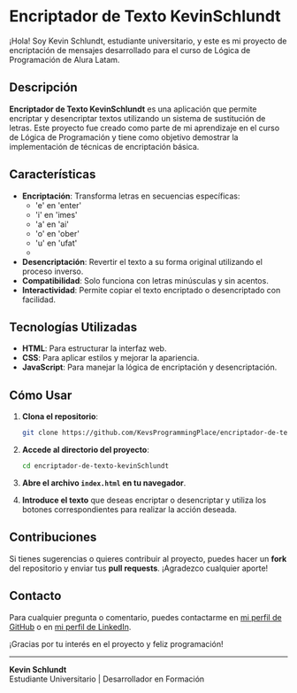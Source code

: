 


# Encriptador de Texto KevinSchlundt

¡Hola! Soy Kevin Schlundt, estudiante universitario, y este es mi proyecto de encriptación de mensajes desarrollado para el curso de Lógica de Programación de Alura Latam.

## Descripción

**Encriptador de Texto KevinSchlundt** es una aplicación que permite encriptar y desencriptar textos utilizando un sistema de sustitución de letras. Este proyecto fue creado como parte de mi aprendizaje en el curso de Lógica de Programación y tiene como objetivo demostrar la implementación de técnicas de encriptación básica.

## Características

- **Encriptación**: Transforma letras en secuencias específicas:
  - 'e' en 'enter'
  - 'i' en 'imes'
  - 'a' en 'ai'
  - 'o' en 'ober'
  - 'u' en 'ufat'
  - 
- **Desencriptación**: Revertir el texto a su forma original utilizando el proceso inverso.
- **Compatibilidad**: Solo funciona con letras minúsculas y sin acentos.
- **Interactividad**: Permite copiar el texto encriptado o desencriptado con facilidad.

## Tecnologías Utilizadas

- **HTML**: Para estructurar la interfaz web.
- **CSS**: Para aplicar estilos y mejorar la apariencia.
- **JavaScript**: Para manejar la lógica de encriptación y desencriptación.

## Cómo Usar

1. **Clona el repositorio**:
   ```bash
   git clone https://github.com/KevsProgrammingPlace/encriptador-de-texto-kevinSchlundt.git
   ```

2. **Accede al directorio del proyecto**:
   ```bash
   cd encriptador-de-texto-kevinSchlundt
   ```

3. **Abre el archivo `index.html` en tu navegador**.

4. **Introduce el texto** que deseas encriptar o desencriptar y utiliza los botones correspondientes para realizar la acción deseada.

## Contribuciones

Si tienes sugerencias o quieres contribuir al proyecto, puedes hacer un **fork** del repositorio y enviar tus **pull requests**. ¡Agradezco cualquier aporte!

## Contacto

Para cualquier pregunta o comentario, puedes contactarme en [mi perfil de GitHub](https://github.com/KevsProgrammingPlace) o en [mi perfil de LinkedIn](https://www.linkedin.com/in/kevinsch-keepcoding/).

¡Gracias por tu interés en el proyecto y feliz programación!

---

**Kevin Schlundt**  
Estudiante Universitario | Desarrollador en Formación
```

